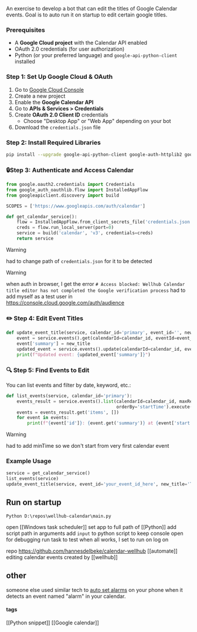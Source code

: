 An exercise to develop a bot that can edit the titles of Google Calendar events.
Goal is to auto run it on startup to edit certain google titles.
### Prerequisites
- A **Google Cloud project** with the Calendar API enabled
- OAuth 2.0 credentials (for user authorization)
- Python (or your preferred language) and `google-api-python-client` installed
### Step 1: Set Up Google Cloud & OAuth
1. Go to [Google Cloud Console](https://console.cloud.google.com/)
2. Create a new project
3. Enable the **Google Calendar API**
4. Go to **APIs & Services > Credentials**
5. Create **OAuth 2.0 Client ID** credentials
    - Choose "Desktop App" or "Web App" depending on your bot
6. Download the `credentials.json` file
### Step 2: Install Required Libraries
```bash
pip install --upgrade google-api-python-client google-auth-httplib2 google-auth-oauthlib
```
### 🔒Step 3: Authenticate and Access Calendar
```python
from google.oauth2.credentials import Credentials
from google_auth_oauthlib.flow import InstalledAppFlow
from googleapiclient.discovery import build

SCOPES = ['https://www.googleapis.com/auth/calendar']

def get_calendar_service():
    flow = InstalledAppFlow.from_client_secrets_file('credentials.json', SCOPES)
    creds = flow.run_local_server(port=0)
    service = build('calendar', 'v3', credentials=creds)
    return service
```
> [!warning] 
> had to change path of `credentials.json` for it to be detected

> [!warning] 
> when auth in browser, I get the error
> `# Access blocked: Wellhub Calendar title editor has not completed the Google verification process`
> had to add myself as a test user in https://console.cloud.google.com/auth/audience
### ✏️ Step 4: Edit Event Titles
```python
def update_event_title(service, calendar_id='primary', event_id='', new_title='Updated Title'):
    event = service.events().get(calendarId=calendar_id, eventId=event_id).execute()
    event['summary'] = new_title
    updated_event = service.events().update(calendarId=calendar_id, eventId=event_id, body=event).execute()
    print(f"Updated event: {updated_event['summary']}")
```
### 🔍 Step 5: Find Events to Edit
You can list events and filter by date, keyword, etc.:
```python
def list_events(service, calendar_id='primary'):
    events_result = service.events().list(calendarId=calendar_id, maxResults=10, singleEvents=True,
                                          orderBy='startTime').execute()
    events = events_result.get('items', [])
    for event in events:
        print(f"{event['id']}: {event.get('summary')} at {event['start'].get('dateTime', event['start'].get('date'))}")
```
> [!warning] 
> had to add minTime so we don't start from very first calendar event
### Example Usage
```python
service = get_calendar_service()
list_events(service)
update_event_title(service, event_id='your_event_id_here', new_title='Team Sync Updated')
```

## Run on startup
```batch
Python D:\repos\wellhub-calendar\main.py
```
open [[Windows task scheduler]]
set app to full path of [[Python]]
add script path in arguments
add `input` to python script to keep console open for debugging
run task to test
when all works, I set to run on log on

repo https://github.com/hannesdelbeke/calendar-wellhub
[[automate]] editing calendar events created by [[wellhub]]

## other
someone else used similar tech to [auto set alarms](https://www.reddit.com/r/Android/comments/1gi8ux/remote_alarm_clock_ever_wanted_to_set_your_phones/) on your phone when it detects an event named "alarm" in your calendar. 
#### tags
[[Python snippet]]
[[Google calendar]]
